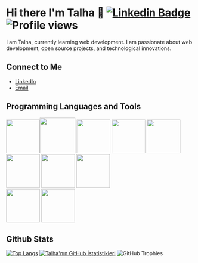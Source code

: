 
# Hi there I'm Talha 👋 [![Linkedin Badge](https://img.shields.io/badge/-TalhaTopaloglu-blue?style=flat-square&logo=Linkedin&logoColor=white&link=https://www.linkedin.com/in/talha-topaloglu/)](https://www.linkedin.com/in/talha-topaloglu/) ![Profile views](https://komarev.com/ghpvc/?username=TalhaTopaloglu&color=blue)

I am Talha, currently learning web development. I am passionate about web development, open source projects, and technological innovations.

## Connect to Me
- [LinkedIn](https://www.linkedin.com/in/talha-topaloglu/)
- [Email](mailto:talhatopaloglu9@gmail.com)

## Programming Languages and Tools
<img src='https://www.innovaajans.com/wp-content/uploads/2017/01/html-web_tasarim.png' width='90'/><img src='https://img-resize-cdn.joshmartin.ch/768x0%2Cc3537b9f46b5f6055fbc8b4cd03b6b2cc63fc2eefd3d8cd9f0c9f99a5933e496/https://joshmartin.ch/app/uploads/2017/10/css3.svg' width='95'/>
<img src='https://upload.wikimedia.org/wikipedia/commons/thumb/9/99/Unofficial_JavaScript_logo_2.svg/1200px-Unofficial_JavaScript_logo_2.svg.png' width='90'/> 
<img src='https://upload.wikimedia.org/wikipedia/commons/thumb/4/47/React.svg/1200px-React.svg.png' width='90'/> 
<img src='https://upload.wikimedia.org/wikipedia/commons/thumb/b/b2/Bootstrap_logo.svg/2560px-Bootstrap_logo.svg.png' width='90'/> 
<img src='https://upload.wikimedia.org/wikipedia/commons/thumb/2/29/Postgresql_elephant.svg/1200px-Postgresql_elephant.svg.png' width='90'/> 
<img src='https://encrypted-tbn0.gstatic.com/images?q=tbn:ANd9GcT8i4zPog-0j0JR_yZglxPhTPZXxN2iMTQ3Dw&s' width='90'/> 
<img src='https://git-scm.com/images/logos/downloads/Git-Icon-1788C.png' width='90'/> <br>
<img src='https://ms-azuretools.gallerycdn.vsassets.io/extensions/ms-azuretools/vscode-docker/1.29.1/1714590328016/Microsoft.VisualStudio.Services.Icons.Default' width='90'/> <img src='https://upload.wikimedia.org/wikipedia/tr/thumb/2/2e/Java_Logo.svg/1200px-Java_Logo.svg.png' width='90'/>

## Github Stats
[![Top Langs](https://github-readme-stats.vercel.app/api/top-langs/?username=TalhaTopaloglu&langs_count=8)](https://github.com/TalhaTopaloglu/github-readme-stats)
[![Talha'nın GitHub İstatistikleri](https://github-readme-stats.vercel.app/api?username=TalhaTopaloglu)](https://github.com/TalhaTopaloglu/github-readme-stats)
![GitHub Trophies](https://github-profile-trophy.vercel.app/?username=TalhaTopaloglu&theme=radical&no-bg=true&no-frame=true&column=7&margin-w=15&margin-h=15)

